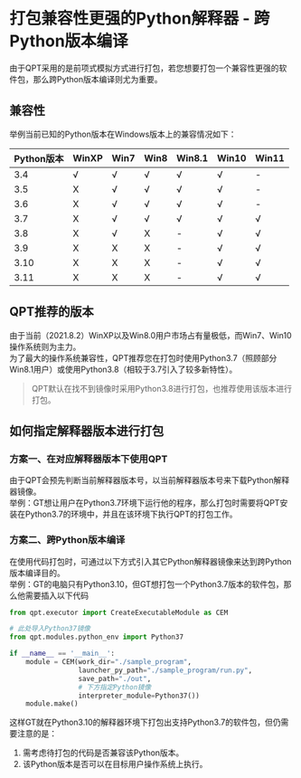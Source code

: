 # 打包兼容性更强的Python解释器 - 跨Python版本编译

由于QPT采用的是前项式模拟方式进行打包，若您想要打包一个兼容性更强的软件包，那么跨Python版本编译则尤为重要。

## 兼容性

举例当前已知的Python版本在Windows版本上的兼容情况如下：

| Python版本 | WinXP | Win7 | Win8 | Win8.1 | Win10 | Win11 |
| ----- | ----- | ----- | ----- | ----- | ----- | ----- |
| 3.4 | √ | √ | √ | √ | √ | - |
| 3.5 | X | √ | √ | √ | √ | - |
| 3.6 | X | √ | √ | √ | √ | - |
| 3.7 | X | √ | √ | √ | √ | √ |
| 3.8 | X | √ | X | - | √ | √ |
| 3.9 | X | X | X | - | √ | √ |
| 3.10 | X | X | X | - | √ | √ |
| 3.11 | X | X | X | - | √ | √ |

## QPT推荐的版本

由于当前（2021.8.2）WinXP以及Win8.0用户市场占有量极低，而Win7、Win10操作系统则为主力。  
为了最大的操作系统兼容性，QPT推荐您在打包时使用Python3.7（照顾部分Win8.1用户）或使用Python3.8（相较于3.7引入了较多新特性）。

> QPT默认在找不到镜像时采用Python3.8进行打包，也推荐使用该版本进行打包。

## 如何指定解释器版本进行打包

### 方案一、在对应解释器版本下使用QPT

由于QPT会预先判断当前解释器版本号，以当前解释器版本号来下载Python解释器镜像。  
举例：GT想让用户在Python3.7环境下运行他的程序，那么打包时需要将QPT安装在Python3.7的环境中，并且在该环境下执行QPT的打包工作。

### 方案二、跨Python版本编译

在使用代码打包时，可通过以下方式引入其它Python解释器镜像来达到跨Python版本编译目的。  
举例：GT的电脑只有Python3.10，但GT想打包一个Python3.7版本的软件包，那么他需要插入以下代码

```python
from qpt.executor import CreateExecutableModule as CEM

# 此处导入Python37镜像
from qpt.modules.python_env import Python37

if __name__ == '__main__':
    module = CEM(work_dir="./sample_program",
                 launcher_py_path="./sample_program/run.py",
                 save_path="./out",
                 # 下方指定Python镜像
                 interpreter_module=Python37())
    module.make()
```

这样GT就在Python3.10的解释器环境下打包出支持Python3.7的软件包，但仍需要注意的是：

1. 需考虑待打包的代码是否兼容该Python版本。
2. 该Python版本是否可以在目标用户操作系统上执行。
